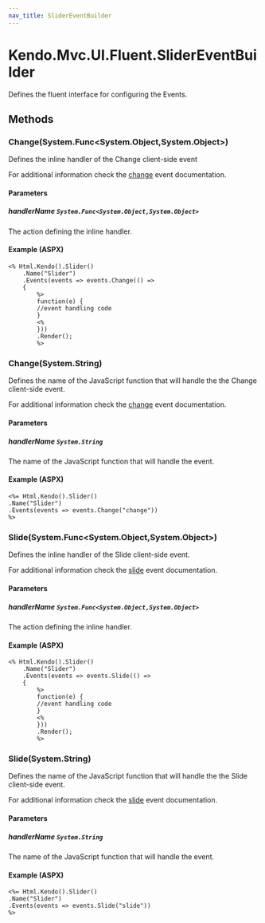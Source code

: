 ```yaml
---
nav_title: SliderEventBuilder
---
```


# Kendo.Mvc.UI.Fluent.SliderEventBuilder
Defines the fluent interface for configuring the Events.




## Methods


### Change(System.Func\<System.Object,System.Object\>)
Defines the inline handler of the Change client-side event

For additional information check the [change](/api/web/slider#events-change) event documentation.


#### Parameters

##### handlerName `System.Func<System.Object,System.Object>`
The action defining the inline handler.




#### Example (ASPX)
    <% Html.Kendo().Slider()
        .Name("Slider")
        .Events(events => events.Change(() =>
        {
            %>
            function(e) {
            //event handling code
            }
            <%
            }))
            .Render();
            %>


### Change(System.String)
Defines the name of the JavaScript function that will handle the the Change client-side event.

For additional information check the [change](/api/web/slider#events-change) event documentation.


#### Parameters

##### handlerName `System.String`
The name of the JavaScript function that will handle the event.




#### Example (ASPX)
    <%= Html.Kendo().Slider()
    .Name("Slider")
    .Events(events => events.Change("change"))
    %>


### Slide(System.Func\<System.Object,System.Object\>)
Defines the inline handler of the Slide client-side event.

For additional information check the [slide](/api/web/slider#events-slide) event documentation.


#### Parameters

##### handlerName `System.Func<System.Object,System.Object>`
The action defining the inline handler.




#### Example (ASPX)
    <% Html.Kendo().Slider()
        .Name("Slider")
        .Events(events => events.Slide(() =>
        {
            %>
            function(e) {
            //event handling code
            }
            <%
            }))
            .Render();
            %>


### Slide(System.String)
Defines the name of the JavaScript function that will handle the the Slide client-side event.

For additional information check the [slide](/api/web/slider#events-slide) event documentation.


#### Parameters

##### handlerName `System.String`
The name of the JavaScript function that will handle the event.




#### Example (ASPX)
    <%= Html.Kendo().Slider()
    .Name("Slider")
    .Events(events => events.Slide("slide"))
    %>



